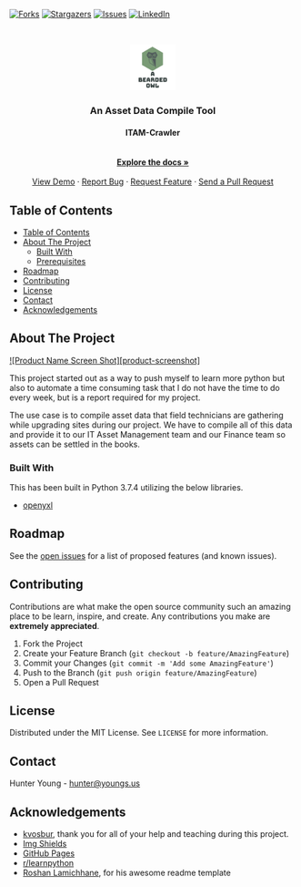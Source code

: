[![Forks][forks-shield]][forks-url]
[![Stargazers][stars-shield]][stars-url]
[![Issues][issues-shield]][issues-url]
[![LinkedIn][linkedin-shield]][linkedin-url]



<!-- PROJECT LOGO -->
<br />
<p align="center">
  <a href="https://github.com/jhyoung09/ITAM-Crawler">
    <img src="./aBeardedOwl.png" alt="Logo" width="80" height="80">
  </a>

  <h3 align="center">An Asset Data Compile Tool</h3>
  <h4 align="center">ITAM-Crawler</h4>

  <p align="center">
    <br />
    <a href="https://github.com/jhyoung09/ITAM-Crawler"><strong>Explore the docs »</strong></a>
    <br />
    <br />
    <a href="https://github.com/jhyoung09/ITAM-Crawler">View Demo</a>
    ·
    <a href="https://github.com/jhyoung09/ITAM-Crawler/issues">Report Bug</a>
    ·
    <a href="https://github.com/jhyoung09/ITAM-Crawler/issues">Request Feature</a>
    ·
    <a href="https://github.com/jhyoung09/ITAM-Crawler/pulls">Send a Pull Request</a>
  </p>
</p>



<!-- TABLE OF CONTENTS -->
## Table of Contents

- [Table of Contents](#table-of-contents)
- [About The Project](#about-the-project)
  - [Built With](#built-with)
  - [Prerequisites](#prerequisites)
- [Roadmap](#roadmap)
- [Contributing](#contributing)
- [License](#license)
- [Contact](#contact)
- [Acknowledgements](#acknowledgements)



<!-- ABOUT THE PROJECT -->
## About The Project

[![Product Name Screen Shot][product-screenshot]](https://example.com)

This project started out as a way to push myself to learn more python but also to automate a time consuming task that I do not have the time to do every week, but is a report required for my project.

The use case is to compile asset data that field technicians are gathering while upgrading sites during our project. We have to compile all of this data and provide it to our IT Asset Management team and our Finance team so assets can be settled in the books. 


### Built With
This has been built in Python 3.7.4 utilizing the below libraries. 
* [openyxl](https://openpyxl.readthedocs.io/en/stable/)




<!-- GETTING STARTED -->
<!--## Getting Started

This is an example of how you may give instructions on setting up your project locally.
To get a local copy up and running follow these simple example steps.

### Prerequisites

This is an example of how to list things you need to use the software and how to install them.
* npm
```sh
npm install npm@latest -g
```
-->

<!-- ### Installation

1. Get a free API Key at [https://example.com](https://example.com)
2. Clone the repo
```sh
git clone https://github.com/your_username_/Project-Name.git
```
3. Install NPM packages
```sh
npm install
```
4. Enter your API in `config.js`
```JS
const API_KEY = 'ENTER YOUR API';
```
-->


<!-- USAGE EXAMPLES -->
<!-- ## Usage

Use this space to show useful examples of how a project can be used. Additional screenshots, code examples and demos work well in this space. You may also link to more resources.

_For more examples, please refer to the [Documentation](https://example.com)_
-->


<!-- ROADMAP -->
## Roadmap

See the [open issues](https://github.com/jhyoung09/ITAM-Crawler/issues) for a list of proposed features (and known issues).



<!-- CONTRIBUTING -->
## Contributing

Contributions are what make the open source community such an amazing place to be learn, inspire, and create. Any contributions you make are **extremely appreciated**.

1. Fork the Project
2. Create your Feature Branch (`git checkout -b feature/AmazingFeature`)
3. Commit your Changes (`git commit -m 'Add some AmazingFeature'`)
4. Push to the Branch (`git push origin feature/AmazingFeature`)
5. Open a Pull Request



<!-- LICENSE -->
## License 

Distributed under the MIT License. See `LICENSE` for more information.



<!-- CONTACT -->
## Contact

Hunter Young - hunter@youngs.us

<!-- Project Link: [https://github.com/your_username/repo_name](https://github.com/your_username/repo_name) -->



<!-- ACKNOWLEDGEMENTS -->
## Acknowledgements
* [kvosbur](https://github.com/kvosbur), thank you for all of your help and teaching during this project.
* [Img Shields](https://shields.io)
* [GitHub Pages](https://pages.github.com)
* [r/learnpython](https://www.reddit.com/r/learnpython/)
* [Roshan Lamichhane](https://github.com/roshanlam/ReadMeTemplate), for his awesome readme template





<!-- MARKDOWN LINKS & IMAGES -->
<!-- https://www.markdownguide.org/basic-syntax/#reference-style-links -->
[forks-shield]: https://img.shields.io/github/forks/jhyoung09/ReadMeTemplate?style=flat-square
[forks-url]: https://github.com/jhyoung09/ITAM-Crawler/network/members
[stars-shield]: https://img.shields.io/github/stars/jhyoung09/ReadMeTemplate?style=flat-square
[stars-url]: https://github.com/jhyoung09/ITAM-Crawler/stargazers
[issues-shield]: https://img.shields.io/github/issues/jhyoung09/ReadMeTemplate?style=flat-square
[issues-url]: https://github.com/jhyoung09/ITAM-Crawler/issues
[linkedin-shield]: https://img.shields.io/badge/-LinkedIn-black.svg?style=flat-square&logo=linkedin&colorB=555
[linkedin-url]: https://www.linkedin.com/in/jameshunteryoung/p
